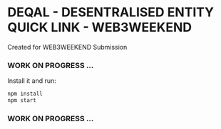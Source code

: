 # DEQAL -  DESENTRALISED ENTITY QUICK LINK - WEB3WEEKEND
Created for WEB3WEEKEND Submission 

### WORK ON PROGRESS ... 

Install it and run:

```sh
npm install
npm start
```


### WORK ON PROGRESS ... 
